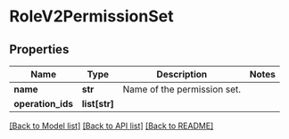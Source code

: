 # RoleV2PermissionSet

## Properties
Name | Type | Description | Notes
------------ | ------------- | ------------- | -------------
**name** | **str** | Name of the permission set. | 
**operation_ids** | **list[str]** |  | 

[[Back to Model list]](../README.md#documentation-for-models) [[Back to API list]](../README.md#documentation-for-api-endpoints) [[Back to README]](../README.md)


